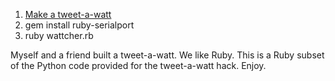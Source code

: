 1. [Make a tweet-a-watt](http://www.ladyada.net/make/tweetawatt/ "tweet-a-watt")
2. gem install ruby-serialport
3. ruby wattcher.rb

Myself and a friend built a tweet-a-watt.  We like Ruby.  This is a Ruby subset of the Python code provided for the tweet-a-watt hack.  Enjoy.